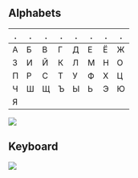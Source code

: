 ## Alphabets

| . | . | . | . | . | . | . | . |
|---|---|---|---|---|---|---|---|
| А | Б | В | Г | Д | Е | Ё | Ж |
| З | И | Й | К | Л | М | Н | О |
| П | Р | С | Т | У | Ф | Х | Ц |
| Ч | Ш | Щ | Ъ | Ы | Ь | Э | Ю |
| Я |

![](img/hqdefault.jpg)

## Keyboard

![](img/keyboard.png)
